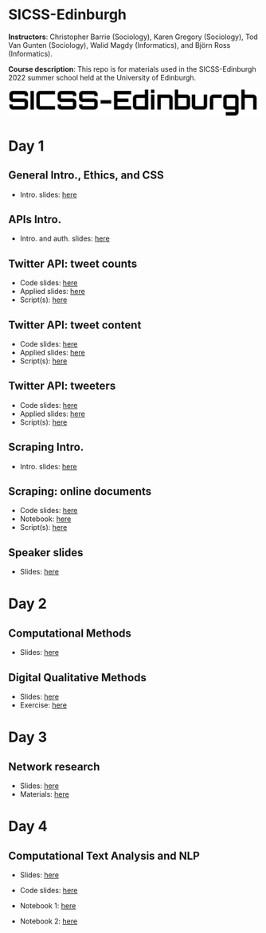 # SICSS-Edinburgh

**Instructors**: Christopher Barrie (Sociology), Karen Gregory (Sociology), Tod Van Gunten (Sociology), Walid Magdy (Informatics), and Björn Ross (Informatics).

**Course description**: This repo is for materials used in the SICSS-Edinburgh 2022 summer school held at the University of Edinburgh.

![Alt Text](coursebanner.png)

# Day 1

## General Intro., Ethics, and CSS

-   Intro. slides: [here](https://raw.githack.com/cjbarrie/sicss_22/main/000_intro.html)

## APIs Intro.

-   Intro. and auth. slides: [here](https://raw.githack.com/cjbarrie/sicss_22/main/00_auth.html)

## Twitter API: tweet counts

-   Code slides: [here](https://raw.githack.com/cjbarrie/sicss_22/main/01_count.html)
-   Applied slides: [here](https://raw.githack.com/cjbarrie/sicss_22/main/01_count_tweets_examples.html)
-   Script(s): [here](https://github.com/cjbarrie/sicss_22/blob/main/01_count_tweets.R)

## Twitter API: tweet content

-   Code slides: [here](https://raw.githack.com/cjbarrie/sicss_22/main/02_get_tweets.html)
-   Applied slides: [here](https://raw.githack.com/cjbarrie/sicss_22/main/02_get_tweets_examples.html)
-   Script(s): [here](https://github.com/cjbarrie/sicss_22/blob/main/02_get_tweets.R)

## Twitter API: tweeters

-   Code slides: [here](https://raw.githack.com/cjbarrie/sicss_22/main/03_get_tweeters.html)
-   Applied slides: [here](https://raw.githack.com/cjbarrie/sicss_22/main/03_get_tweeters_examples.html)
-   Script(s): [here](https://github.com/cjbarrie/sicss_22/blob/main/03_get_tweeters.R)

## Scraping Intro.

-   Intro. slides:  [here](https://raw.githack.com/cjbarrie/sicss_22/main/04_scraping_examples.html)

## Scraping: online documents

-   Code slides: [here](https://raw.githack.com/cjbarrie/sicss_22/main/04_scrape_pages.html)
-   Notebook: [here](https://raw.githack.com/cjbarrie/sicss_22/main/04_scraping_notebook.html)
-   Script(s): [here](https://github.com/cjbarrie/sicss_22/blob/main/04_scraping.R)


## Speaker slides

- Slides: [here](https://github.com/cjbarrie/sicss_22/blob/main/speaker_slides/scarton.pdf)

# Day 2

## Computational Methods

- Slides: [here](https://github.com/cjbarrie/sicss_22/blob/main/organizer_slides/ross.pdf)

## Digital Qualitative Methods

- Slides: [here](https://github.com/cjbarrie/sicss_22/blob/main/organizer_slides/gregory.pdf)
- Exercise: [here](https://github.com/cjbarrie/sicss_22/blob/main/organizer_slides/gregory_ex.pdf)

# Day 3

## Network research

- Slides: [here](https://github.com/cjbarrie/sicss_22/blob/main/organizer_slides/gunten.pdf)
- Materials: [here](https://github.com/cjbarrie/sicss_22/blob/main/organizer_materials/gunten/)

# Day 4

## Computational Text Analysis and NLP

- Slides: [here](https://docs.google.com/presentation/d/e/2PACX-1vQtIyFyGG7dc_DLuNy3iI9wEmGyZfRG8qChHr56c6Bd5kWO3RRskidCslBfJBy3-RS5D3tFR_CTa7Bi/pub?start=true&loop=false&delayms=3000)

- Code slides: [here](https://raw.githack.com/cjbarrie/sicss_22/main/05_cta.html)
- Notebook 1: [here](https://raw.githack.com/cjbarrie/sicss_22/main/05_cta_notebook1.html)
- Notebook 2: [here](https://raw.githack.com/cjbarrie/sicss_22/main/05_cta_notebook2.html)




